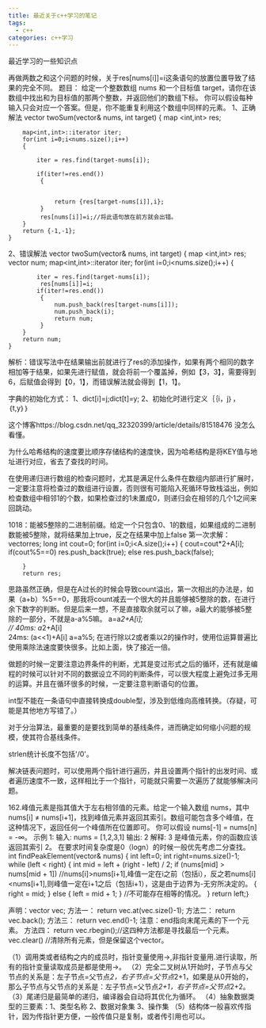 ```yaml
---
title: 最近关于c++学习的笔记
tags:
  - c++ 
categories: c++学习 
---
```


最近学习的一些知识点

<!-- more -->

再做两数之和这个问题的时候，关于res[nums[i]]=i这条语句的放置位置导致了结果的完全不同。
题目：
给定一个整数数组 nums 和一个目标值 target，请你在该数组中找出和为目标值的那两个整数，并返回他们的数组下标。
你可以假设每种输入只会对应一个答案。但是，你不能重复利用这个数组中同样的元素。
1、正确解法
vector<int> twoSum(vector<int>& nums, int target) {
        map <int,int> res;
      
        map<int,int>::iterator iter;
        for(int i=0;i<nums.size();i++)
        {
           
            iter = res.find(target-nums[i]);
            
            if(iter!=res.end())
             {
                 
                 
                 return {res[target-nums[i]],i};
             }
             res[nums[i]]=i;//将此语句放在前方就会出错。
        }
        return {-1,-1};
    }
2、错误解法
vector<int> twoSum(vector<int>& nums, int target) {
        map <int,int> res;
        vector<int> num;
        map<int,int>::iterator iter;
        for(int i=0;i<nums.size();i++)
        {
           
            iter = res.find(target-nums[i]);
             res[nums[i]]=i;
            if(iter!=res.end())
             {
                 num.push_back(res[target-nums[i]]);
                 num.push_back(i);
                 return num;
             }
        }
        return num;
    }
解析：错误写法中在结果输出前就进行了res的添加操作，如果有两个相同的数字相加等于结果，如果先进行赋值，就会将前一个覆盖掉，例如【3，3】，需要得到6，后赋值会得到【0，1】，而错误解法就会得到【1，1】。

字典的初始化方式：
1、dict[i]=j;dict[t]=y;
2、初始化时进行定义｛｛i，j｝，｛t,y｝｝
	
这个博客https://blog.csdn.net/qq_32320399/article/details/81518476 没怎么看懂。

为什么哈希结构的速度要比顺序存储结构的速度快，因为哈希结构是将KEY值与地址进行对应，省去了查找的时间。

在使用递归进行数组的检查问题时，尤其是满足什么条件在数组内部进行扩展时，一定要注意将检查过的数组进行设置，否则很有可能陷入死循环导致栈溢出，例如检查数组中相邻1的个数，如果检查过的1未置成0，则递归会在相邻的几个1之间来回跳动。

1018：能被5整除的二进制前缀。给定一个只包含0、1的数组，如果组成的二进制数能被5整除，就将结果加上true，反之在结果中加上false
第一次求解：
        vector<bool>res;
        long int cout=0;
        for(int i=0;i<A.size();i++)
        {
            cout=cout*2+A[i];
            if(cout%5==0)
                res.push_back(true);
            else
                res.push_back(false);
            
            
        }
        return res;
思路虽然正确，但是在A过长的时候会导致count溢出，第一次相出的办法是，如果（a+b）%5==0，那我将count减去一个很大的并且能够被5整除的数，在进行余下数字的判断。但是后来一想，不是直接取余就可以了嘛，a最大的能够被5整除的一部分，不就是a-a%5嘛。
a=a*2+A[i];   
// 40ms: a*2+A[i]                 
24ms: (a<<1)+A[i] 
a=a%5;
在进行除以2或者乘以2的操作时，使用位运算普遍比使用乘除法速度要快很多。比如上面，快了接近一倍。

做题的时候一定要注意边界条件的判断，尤其是变过形式之后的循环，还有就是编程的时候可以针对不同的数据设立不同的判断条件，可以很大程度上避免过多无用的运算。并且在循环很多的时候，一定要注意判断语句的位置。

int型不能在一条语句中直接转换成double型，涉及到低维向高维转换。（存疑，可能是其他地方写错了。）

对于分治算法，最重要的是要找到简单的基线条件，进而确定如何缩小问题的规模，使其符合基线条件。

strlen统计长度不包括'/0'。

解决链表问题时，可以使用两个指针进行遍历，并且设置两个指针的出发时间、或者遍历速度不一致，这样相比于一个指针，可能就只需要一次遍历了就能够解决问题。

162.峰值元素是指其值大于左右相邻值的元素。给定一个输入数组 nums，其中 nums[i] ≠ nums[i+1]，找到峰值元素并返回其索引。数组可能包含多个峰值，在这种情况下，返回任何一个峰值所在位置即可。
你可以假设 nums[-1] = nums[n] = -∞。
示例 1:
输入: nums = [1,2,3,1]
输出: 2
解释: 3 是峰值元素，你的函数应该返回其索引 2。
在要求时间复杂度是0（logn）的时候一般优先考虑二分查找。
int findPeakElement(vector<int>& nums) {
        int left=0;
        int right=nums.size()-1;
        while (left < right)
        {
        int mid = left + (right - left) / 2;
        if (nums[mid] > nums[mid + 1]) //nums[i]>nums[i+1],峰值一定在i之前（包括i），反之若nums[i]<nums[i+1],则峰值一定在i+1之后（包括i+1），这是由于边界为-无穷所决定的。
        {
            right = mid;
        } 
        else {
            left = mid + 1;
        }
            //不可能存在相等的情况。
    }
    return left;｝

声明：vector<T>  vec;
方法一： return vec.at(vec.size()-1);
方法二： return vec.back();
方法三： return vec.end()-1;  注意：end指向末尾元素的下一个元素。
方法四： return vec.rbegin();//这四种方法都是寻找最后一个元素。
vec.clear() //清除所有元素，但是保留这个vector。

（1）调用类或者结构之内的成员时，指针变量使用->,非指针变量用.进行读取，所有的指针变量读取成员是都是使用->。
（2）完全二叉树从1开始时，子节点与父节点的关系是：左子节点=父节点*2，右子节点=父节点*2+1，如果是从0开始的，那么子节点与父节点的关系是：左子节点=父节点*2+1，右子节点=父节点*2+2。
（3）尾递归是最简单的递归，编译器会自动将其优化为循环。
（4）抽象数据类型的三要素：1、类型名称 2、数据对象集 3、操作集
（5）结构体一般喜欢传指针，因为传指针更方便，一般传值只是复制，或者传引用也可以。